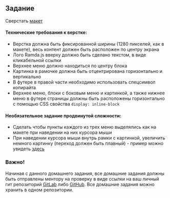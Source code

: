 ## Задание

Сверстать [макет](https://www.figma.com/file/E4jZxsYVuNVWMrPDjqkeBC/RamdaJS2?node-id=0%3A1)

#### Технические требования к верстке:
- Верстка должна быть фиксированной ширины (1280 пикселей, как в макете), весь контент должен быть расположен по центру экрана
- Лого Ramda.js вверху должно быть сделано текстом, в виде кликабельной ссылки
- Верхнее меню должно находиться по центру блока
- Картинка в рамочке должна быть отцентрирована горизонтально и вертикально
- В футере в правой части необходимо использовать спецсимвол копирайта
- Верхнее меню, блоки с боковым меню и картинкой, а также нижнее меню в футере страницы должны быть расположены горизонтально с помощью CSS свойства `display: inline-block`  

#### Необязательное задание продвинутой сложности:
- Сделать чтобы пункты каждого из трех меню выделялись как на макете при наведении на них курсора мыши
- При наведении курсора мыши внутрь рамки с картинкой, увеличить немного картинку (переход должен быть плавный) - пример можно увидеть [здесь](image_scale.gif)

### Важно!

Начиная с данного домашнего задания, все домашние задания должны быть отправлены ментору на проверку в виде ссылки на ваш личный гит репозиторий [GitLab](https://gitlab.com/) либо [GitHub](https://github.com/). Все домашние задания можно хранить в одном репозитории.